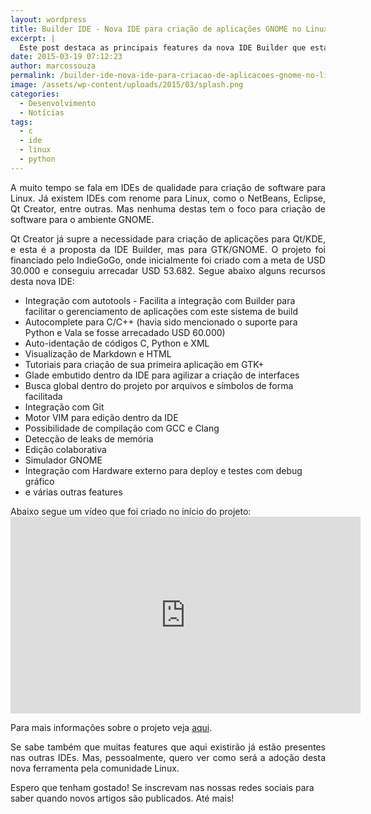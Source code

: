 ```yaml
---
layout: wordpress
title: Builder IDE - Nova IDE para criação de aplicações GNOME no Linux
excerpt: |
  Este post destaca as principais features da nova IDE Builder que esta sendo desenvolvida.
date: 2015-03-19 07:12:23
author: marcossouza
permalink: /builder-ide-nova-ide-para-criacao-de-aplicacoes-gnome-no-linux/
image: /assets/wp-content/uploads/2015/03/splash.png
categories:
  - Desenvolvimento
  - Notícias
tags:
  - c
  - ide
  - linux
  - python
---
```


<p style="text-align: justify;">A muito tempo se fala em IDEs de qualidade para criação de software para Linux. Já existem IDEs com renome para Linux, como o NetBeans, Eclipse, Qt Creator, entre outras. Mas nenhuma destas tem o foco para criação de software para o ambiente GNOME.</p>
<p style="text-align: justify;">Qt Creator já supre a necessidade para criação de aplicações para Qt/KDE, e esta é a proposta da IDE Builder, mas para GTK/GNOME. O projeto foi financiado pelo IndieGoGo, onde inicialmente foi criado com a meta de USD 30.000 e conseguiu arrecadar USD 53.682. Segue abaixo alguns recursos desta nova IDE:</p>

<ul>
	<li>Integração com autotools - Facilita a integração com Builder para facilitar o gerenciamento de aplicações com este sistema de build</li>
	<li>Autocomplete para C/C++ (havia sido mencionado o suporte para Python e Vala se fosse arrecadado USD 60.000)</li>
	<li>Auto-identação de códigos C, Python e XML</li>
	<li>Visualização de Markdown e HTML</li>
	<li>Tutoriais para criação de sua primeira aplicação em GTK+</li>
	<li>Glade embutido dentro da IDE para agilizar a criação de interfaces</li>
	<li>Busca global dentro do projeto por arquivos e símbolos de forma facilitada</li>
	<li>Integração com Git</li>
	<li>Motor VIM para edição dentro da IDE</li>
	<li>Possibilidade de compilação com GCC e Clang</li>
	<li>Detecção de leaks de memória</li>
	<li>Edição colaborativa</li>
	<li>Simulador GNOME</li>
	<li>Integração com Hardware externo para deploy e testes com debug gráfico</li>
	<li>e várias outras features</li>
</ul>
Abaixo segue um vídeo que foi criado no início do projeto:

<iframe width="560" height="315" src="https://www.youtube.com/watch?v=jXEjYu0SJ3A" frameborder="0" allowfullscreen></iframe>

Para mais informações sobre o projeto veja <a href="https://www.indiegogo.com/projects/builder-an-ide-of-our-gnome" target="_blank">aqui</a>.
<p style="text-align: justify;">Se sabe também que muitas features que aqui existirão já estão presentes nas outras IDEs. Mas, pessoalmente, quero ver como será a adoção desta nova ferramenta pela comunidade Linux.</p>
Espero que tenham gostado! Se inscrevam nas nossas redes sociais para saber quando novos artigos são publicados. Até mais!